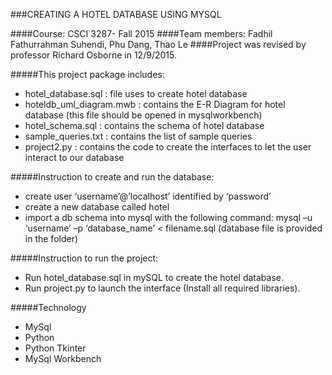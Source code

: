 ###CREATING A HOTEL DATABASE USING MYSQL

####Course: CSCI 3287- Fall 2015
####Team members: Fadhil Fathurrahman Suhendi, Phu Dang, Thao Le
####Project was revised by professor Richard Osborne in 12/9/2015.

#####This project package includes:
- hotel_database.sql      : file uses to create hotel database
- hoteldb_uml_diagram.mwb : contains the E-R Diagram for hotel database (this file should be opened in mysqlworkbench)
- hotel_schema.sql        : contains the schema of hotel database
- sample_queries.txt      : contains the list of sample queries
- project2.py             : contains the code to create the interfaces to let the user interact to our database

#####Instruction to create and run the database:
- create user ‘username’@’localhost’ identified  by ‘password’
- create a new database called hotel
- import a db schema into mysql with the following command:
mysql –u ‘username’ –p ‘database_name’ < filename.sql (database file is provided in the folder)

#####Instruction to run the project:
- Run hotel_database.sql in mySQL to create the hotel database.
- Run project.py to launch the interface (Install all required libraries).

#####Technology
- MySql
- Python
- Python Tkinter
- MySql Workbench

